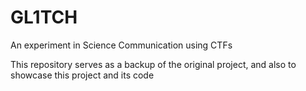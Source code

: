 # GL1TCH
An experiment in Science Communication using CTFs

This repository serves as a backup of the original project, and also to showcase this project and its code
